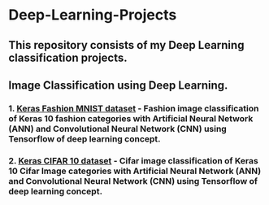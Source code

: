 # Deep-Learning-Projects

## This repository consists of my Deep Learning classification projects.

## Image Classification using Deep Learning.
### 1. [Keras Fashion MNIST dataset](https://keras.io/api/datasets/fashion_mnist/) - Fashion image classification of Keras 10 fashion categories with Artificial Neural Network (ANN) and Convolutional Neural Network (CNN) using Tensorflow of deep learning concept. 

### 2. [Keras CIFAR 10 dataset](https://keras.io/api/datasets/cifar10/) - Cifar image classification of Keras 10 Cifar Image categories with Artificial Neural Network (ANN) and Convolutional Neural Network (CNN) using Tensorflow of deep learning concept. 
